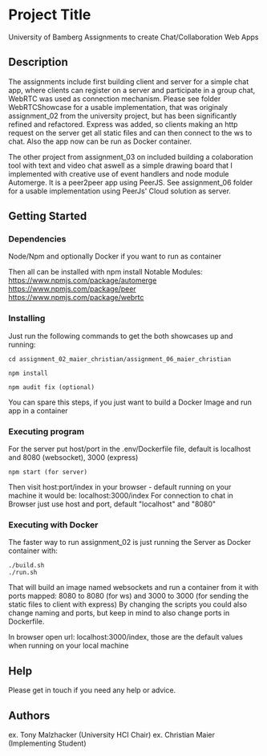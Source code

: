 # Project Title

University of Bamberg Assignments to create Chat/Collaboration Web Apps

## Description

The assignments include first building client and server for a simple chat app, where clients can register on a server and participate in a group chat, WebRTC was used as connection mechanism. Please see folder WebRTCShowcase for a usable implementation, that was originaly assignment_02 from the university project, but has been significantly refined and refactored. Express was added, so clients making an http request on the server get all static files and can then connect to the ws to chat. Also the app now can be run as Docker container.

The other project from assignment_03 on included building a colaboration tool with text and video chat aswell as a simple drawing board that I implemented with creative use of event handlers and node module Automerge. It is a peer2peer app using PeerJS. See assignment_06 folder for a usable implementation using PeerJs' Cloud solution as server.

## Getting Started

### Dependencies

Node/Npm and optionally Docker if you want to run as container

Then all can be installed with npm install
Notable Modules: 
https://www.npmjs.com/package/automerge
https://www.npmjs.com/package/peer
https://www.npmjs.com/package/webrtc

### Installing

Just run the following commands to get the both showcases up and running:

```
cd assignment_02_maier_christian/assignment_06_maier_christian

npm install

npm audit fix (optional)
```
You can spare this steps, if you just want to build a Docker Image and run app in a container

### Executing program

For the server put host/port in the .env/Dockerfile file, default is localhost and 8080 (websocket), 3000 (express)

```
npm start (for server)
```

Then visit host:port/index in your browser - default running on your machine it would be: localhost:3000/index
For connection to chat in Browser just use host and port, default "localhost" and "8080"


### Executing with Docker

The faster way to run assignment_02 is just running the Server as Docker container with:

```
./build.sh 
./run.sh
```

That will build an image named websockets and run a container from it with ports mapped: 8080 to 8080 (for ws) and 3000 to 3000
(for sending the static files to client with express)
By changing the scripts you could also change naming and ports, but keep in mind to also change ports in Dockerfile.

In browser open url: localhost:3000/index, those are the default values when running on your local machine

## Help

Please get in touch if you need any help or advice.

## Authors

ex. Tony Malzhacker (University HCI Chair)
ex. Christian Maier (Implementing Student)
